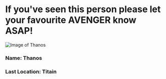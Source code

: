 # If you've seen this person please let your favourite AVENGER know ASAP!


![Image of Thanos](https://pixel.nymag.com/imgs/daily/vulture/2018/05/01/01-thanos.w710.h473.jpg)


### Name: Thanos
### Last Location: Titain

